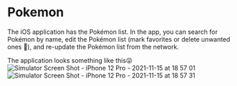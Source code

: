 # Pokemon

The iOS application has the Pokémon list.
In the app, you can search for Pokémon by name, edit the Pokémon list (mark favorites or delete unwanted ones 🙂), and re-update the Pokémon list from the network.

The application looks something like this😜
![Simulator Screen Shot - iPhone 12 Pro - 2021-11-15 at 18 57 01](https://user-images.githubusercontent.com/69890349/141814809-24dd875f-58d8-42df-8e38-35623c72e7cd.png)
![Simulator Screen Shot - iPhone 12 Pro - 2021-11-15 at 18 57 31](https://user-images.githubusercontent.com/69890349/141814822-64943dcd-9e2e-4621-aced-7bea5bcd4c86.png)
